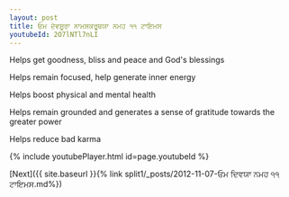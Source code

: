 ```yaml
---
layout: post
title: ਓਮ ਦੇਵਸੂਰਾ ਨਾਮਸਕਰੂਥਯਾ ਨਮਹ ੧੧ ਟਾਇਮਸ
youtubeId: 2O7lNTl7nLI
---
```

 
 
Helps get goodness, bliss and peace and God's blessings
 
Helps remain focused, help generate inner energy 
 
Helps boost physical and mental health 
 
Helps remain grounded and generates a sense of gratitude towards the greater power 
 
Helps reduce bad karma
 
 
 
 


{% include youtubePlayer.html id=page.youtubeId %}
 
[Next]({{ site.baseurl }}{% link  split1/_posts/2012-11-07-ਓਮ ਦਿਵਯਾ ਨਮਹ ੧੧ ਟਾਇਮਸ.md%})
 
